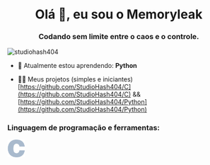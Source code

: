 <h1 align="center">Olá 👋, eu sou o Memoryleak</h1>
<h3 align="center">Codando sem limite entre o caos e o controle.</h3>

<p align="left"> <img src="https://komarev.com/ghpvc/?username=studiohash404&label=Profile%20views&color=0e75b6&style=flat" alt="studiohash404" /> </p>

- 🌱 Atualmente estou aprendendo: **Python**

- 👨‍💻 Meus projetos (simples e iniciantes) [https://github.com/StudioHash404/C](https://github.com/StudioHash404/C) && [https://github.com/StudioHash404/Python](https://github.com/StudioHash404/Python)

<h3 align="left">Linguagem de programação e ferramentas:</h3>
<p align="left"> <a href="https://www.cprogramming.com/" target="_blank" rel="noreferrer"> <img src="https://raw.githubusercontent.com/devicons/devicon/master/icons/c/c-original.svg" alt="c" width="40" height="40"/> </a> </p>
